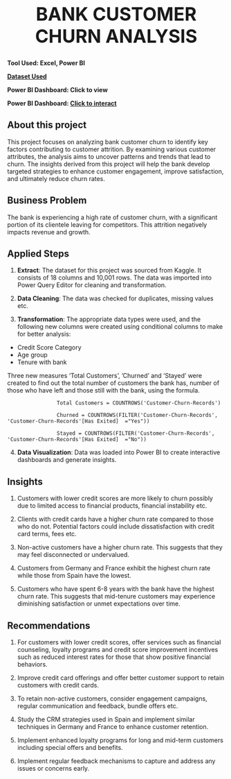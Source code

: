 ## <div align='center'> <h1> BANK CUSTOMER CHURN ANALYSIS </div>

**Tool Used: Excel, Power BI**

**[Dataset Used](https://www.kaggle.com/datasets/radheshyamkollipara/bank-customer-churn)**

**Power BI Dashboard: Click to view**

**Power BI Dashboard: [Click to interact](https://app.powerbi.com/view?r=eyJrIjoiZTgwNWZlMWEtMGVkMC00MmE0LWEyZTctMGE0NzBkMWRlOGMzIiwidCI6IjI3MGRhZWVlLTdkMWYtNDQwZC1hMDYxLTQzOWMzMGFhYjUwMSJ9)**

## About this project

This project focuses on analyzing bank customer churn to identify key factors contributing to customer attrition. By examining various customer attributes, the analysis aims to uncover patterns and trends that lead to churn. The insights derived from this project will help the bank develop targeted strategies to enhance customer engagement, improve satisfaction, and ultimately reduce churn rates. 

## Business Problem

The bank is experiencing a high rate of customer churn, with a significant portion of its clientele leaving for competitors. This attrition negatively impacts revenue and growth.

## Applied Steps

1.	**Extract**: The dataset for this project was sourced from Kaggle. It consists of 18 columns and 10,001 rows. The data was imported into Power Query Editor for cleaning and transformation.

2.	**Data Cleaning**: The data was checked for duplicates, missing values etc.

3.	**Transformation**: The appropriate data types were used, and the following new columns were created using conditional columns to make for better analysis:

- Credit Score Category
- Age group
- Tenure with bank 

Three new measures ‘Total Customers’, ’Churned’ and ‘Stayed’ were created to find out the total number of customers the bank has, number of those who have left and those still with the bank, using the formula.

                    Total Customers = COUNTROWS('Customer-Churn-Records') 

                    Churned = COUNTROWS(FILTER('Customer-Churn-Records', 'Customer-Churn-Records'[Has Exited]  ="Yes"))
 
                    Stayed = COUNTROWS(FILTER('Customer-Churn-Records', 'Customer-Churn-Records'[Has Exited]  ="No"))

4.	**Data Visualization**: Data was loaded into Power BI to create interactive dashboards and generate insights.
 
## Insights

1.	Customers with lower credit scores are more likely to churn possibly due to limited access to financial products, financial instability etc.

2.	Clients with credit cards have a higher churn rate compared to those who do not. Potential factors could include dissatisfaction with credit card terms, fees etc.

3.	Non-active customers have a higher churn rate. This suggests that they may feel disconnected or undervalued. 

4.	Customers from Germany and France exhibit the highest churn rate while those from Spain have the lowest.

5.	Customers who have spent 6-8 years with the bank have the highest churn rate. This suggests that mid-tenure customers may experience diminishing satisfaction or unmet expectations over time.

## Recommendations

1.	For customers with lower credit scores, offer services such as financial counseling, loyalty programs and credit score improvement incentives such as reduced interest rates for those that show positive financial behaviors.

2.	Improve credit card offerings and offer better customer support to retain customers with credit cards.

3.	To retain non-active customers, consider engagement campaigns, regular communication and feedback, bundle offers etc.

4.	Study the CRM strategies used in Spain and implement similar techniques in Germany and France to enhance customer retention.

5.	Implement enhanced loyalty programs for long and mid-term customers including special offers and benefits. 

6.	Implement regular feedback mechanisms to capture and address any issues or concerns early.
